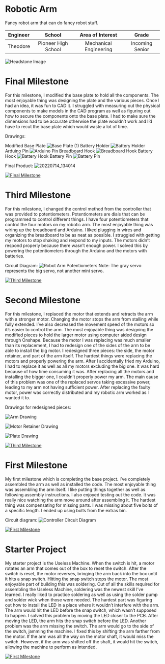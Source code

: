 ﻿# Robotic Arm
Fancy robot arm that can do fancy robot stuff. 

| **Engineer** | **School** | **Area of Interest** | **Grade** |
|:--:|:--:|:--:|:--:|
| Theodore | Pioneer High School | Mechanical Engineering | Incoming Senior

![Headstone Image](https://lh3.googleusercontent.com/pw/AM-JKLVDdOvzsjHaZ6kRbhPwDEacvsOj8owBAT8KYVAfI5y3cG2e9UZff3Z6RKbqsNZN0m3giQEXY09vtPRGtumD81My7v-KLSVOCy_4bC-FVF_M5iS6EKE4DIjKeAGC-YG1hOMCZLJI89xhL0WENvfXWGI=s854-no?authuser=0)
  
  # Final Milestone
For this milestone, I modified the base plate to hold all the components. The most enjoyable thing was designing the plate and the various pieces. Once I had an idea, it was fun to CAD it. I struggled with measuring out the physical components to make models in the CAD program as well as figuring out how to secure the components onto the base plate. I had to make sure the dimensions had to be accurate otherwise the plate wouldn’t work and I’d have to recut the base plate which would waste a lot of time. 

Drawings:

Modified Base Plate
![Base Plate (1)](https://user-images.githubusercontent.com/107715173/179078354-7f20c00c-1cc3-4246-9afd-5652f8d9d3d4.png)
Battery Holder
![Battery Holder](https://user-images.githubusercontent.com/107715173/178850645-cd6d99b0-8840-4ab6-8101-7626de9fa6ae.png)
Arduino Pin
![Arduino Pin](https://user-images.githubusercontent.com/107715173/178850687-de9dda6c-b9f5-404d-92ce-90269a594537.png)
Breadboard Hook
![Breadboard Hook](https://user-images.githubusercontent.com/107715173/178850707-cf5510ba-95b2-4c09-ab8b-22754c56dade.png)
Battery Hook
![Battery Hook](https://user-images.githubusercontent.com/107715173/178850733-9e4ea818-31f1-4a3f-9b91-13eab231ab94.png)
Battery Pin
![Battery Pin](https://user-images.githubusercontent.com/107715173/178850749-65f22add-013d-4ad1-ae81-1bbd610d15fb.png)

Final Product:
![20220714_134014](https://user-images.githubusercontent.com/107715173/179079708-4cf3c840-1db9-4f58-b8d1-293ff5d93d31.jpg)

[![Final Milestone](https://i3.ytimg.com/vi/xAb3Iol0uWw/maxresdefault.jpg)](https://www.youtube.com/watch?v=xAb3Iol0uWw)

# Third Milestone
For this milestone, I changed the control method from the controller that was provided to potentiometers. Potentiometers are dials that can be programmed to control different things. I have four potentiometers that control the four motors on my robotic arm. The most enjoyable thing was wiring up the breadboard and Arduino. I liked plugging in wires and organizing the breadboard to be as neat as possible. I struggled with getting my motors to stop shaking and respond to my inputs. The motors didn’t respond properly because there wasn’t enough power. I solved this by powering the potentiometers through the Arduino and the motors with batteries.

Circuit Diagram:
![Robot Arm Potentiometers](https://user-images.githubusercontent.com/107715173/178082666-44a7ec9c-475a-4919-8a20-7b070ee6a9b3.png)
Note: The gray servo represents the big servo, not another mini servo.

[![Third Milestone](https://i3.ytimg.com/vi/f-qxxKCGI_E/maxresdefault.jpg )](https://www.youtube.com/watch?v=f-qxxKCGI_E)

# Second Milestone
For this milestone, I replaced the motor that extends and retracts the arm with a stronger motor. Changing the motor stops the arm from stalling while fully extended. I’ve also decreased the movement speed of the motors so it’s easier to control the arm. The most enjoyable thing was designing the modified pieces to hold the larger motor using computer aided design through Onshape. Because the motor I was replacing was much smaller than its replacement, I had to redesign one of the sides of the arm to be able to install the big motor. I redesigned three pieces: the side, the motor retainer, and part of the arm itself. The hardest things were replacing the motors and properly powering the arm. After I accidentally fried my Arduino, I had to replace it as well as all my motors excluding the big one. It was hard because of how time consuming it was. After replacing all the motors and installing the bigger one, I couldn’t properly power my arm. The main cause of this problem was one of the replaced servos taking excessive power, leading to my arm not having sufficient power. After replacing the faulty motor, power was correctly distributed and my robotic arm worked as I wanted it to.

Drawings for redesigned pieces:

![Arm Drawing](https://user-images.githubusercontent.com/107715173/177888235-1c114e3d-3a64-467d-8b86-62cf23a385a0.png)

![Motor Retainer Drawing](https://user-images.githubusercontent.com/107715173/177888373-fe458464-ec6f-473a-a8f7-b06a2deae2fa.png)

![Plate Drawing](https://user-images.githubusercontent.com/107715173/177888378-fb0ba2e9-2632-42e8-9b92-75dfc5053f7f.png)

[![Third Milestone](https://i3.ytimg.com/vi/CcKDqTcY7Z8/maxresdefault.jpg)](https://www.youtube.com/watch?v=CcKDqTcY7Z8)
# First Milestone
  

My first milestone which is completing the base project. I’ve completely assembled the arm as well as installed the code. The most enjoyable thing was assembling the arm itself. I like putting things together as well as following assembly instructions. I also enjoyed testing out the code. It was really nice watching the arm move around after assembling it. The hardest thing was compensating for missing parts. I was missing about five bolts of a specific length. I ended up using bolts from the extras bin.

Circuit diagram:
![Controller Circuit Diagram](https://user-images.githubusercontent.com/107715173/178069075-e0ca6bdc-8022-4f85-9246-425932c24e35.jpg)

[![First Milestone](https://i3.ytimg.com/vi/iYvvCd2WPno/maxresdefault.jpg)](https://www.youtube.com/watch?v=iYvvCd2WPno)
# Starter Project
  
My starter project is the Useless Machine. When the switch is hit, a motor rotates an arm that comes out of the box to reset the switch. After the switch is reset, the motor reverses, bringing the arm back into the box until it hits a snap switch. Hitting the snap switch stops the motor. The most enjoyable part of building this was soldering. Out of all the skills required for assembling the Useless Machine, soldering was the newest skill I’ve learned. I really liked to practice soldering as well as using the solder pump and solder wick when those were needed. The hardest part was figuring out how to install the LED in a place where it wouldn’t interfere with the arm. The arm would hit the LED before the snap switch, which wasn’t supposed to happen. I solved this problem by moving the LED closer to the PCB. After moving the LED, the arm hits the snap switch before the LED. Another problem was the arm missing the switch. The arm would go to the side of the switch, jamming the machine. I fixed this by shifting the arm farther from the motor. If the arm was all the way on the motor shaft, it would miss the switch. However, if the arm was shifted off the shaft, it would hit the switch, allowing the machine to perform as intended. 

[![First Milestone](https://i3.ytimg.com/vi/hdfsLWYfX60/maxresdefault.jpg)](https://youtu.be/hdfsLWYfX60 "First Milestone")
